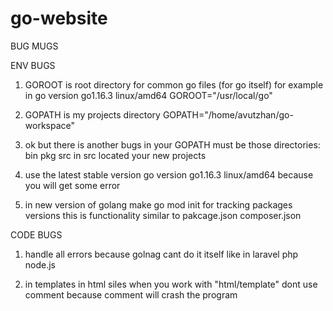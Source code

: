 # go-website

BUG MUGS

ENV BUGS

1. GOROOT is root directory for common go files (for go itself)
   for example in go version go1.16.3 linux/amd64
   GOROOT="/usr/local/go"

2. GOPATH is my projects directory
   GOPATH="/home/avutzhan/go-workspace"

3. ok but there is another bugs
   in your GOPATH must be those directories: bin pkg src 
   in src located your new projects 

4. use the latest stable version go version go1.16.3 linux/amd64
   because you will get some error

5. in new version of golang make go mod init for tracking packages versions
   this is functionality similar to pakcage.json composer.json


CODE BUGS
1. handle all errors because golnag cant do it itself like in laravel
   php node.js
   
2. in templates in html siles when you work with "html/template" dont use comment
  because comment will crash the program